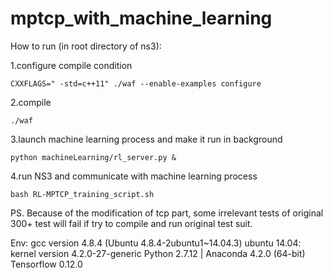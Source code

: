 # mptcp_with_machine_learning

How to run (in root directory of ns3):

1.configure compile condition
```
CXXFLAGS=" -std=c++11" ./waf --enable-examples configure
```
2.compile
```
./waf
```

3.launch machine learning process and make it run in background
```
python machineLearning/rl_server.py &
```

4.run NS3 and communicate with machine learning process
```
bash RL-MPTCP_training_script.sh
```

PS. Because of the modification of tcp part, some irrelevant tests of original 300+ test will fail if try to compile and run original test suit.

Env:
gcc version 4.8.4 (Ubuntu 4.8.4-2ubuntu1~14.04.3)
ubuntu 14.04: kernel version 4.2.0-27-generic
Python 2.7.12 | Anaconda 4.2.0 (64-bit)
Tensorflow 0.12.0
